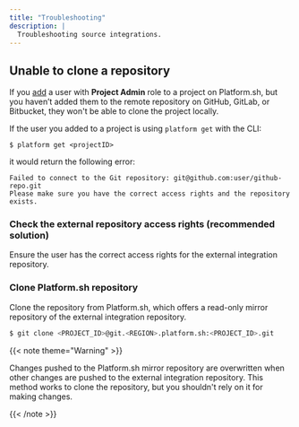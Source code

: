 ```yaml
---
title: "Troubleshooting"
description: |
  Troubleshooting source integrations.
---
```


## Unable to clone a repository

If you [add](/administration/users.md#add-a-user-to-a-project) a user with **Project Admin** role to a project on Platform.sh, but you haven’t added them to the remote repository on GitHub, GitLab, or Bitbucket, they won't be able to clone the project locally.

If the user you added to a project is using `platform get` with the CLI:
```
$ platform get <projectID>
```
it would return the following error:

```
Failed to connect to the Git repository: git@github.com:user/github-repo.git
Please make sure you have the correct access rights and the repository exists.
```

### Check the external repository access rights (recommended solution)

Ensure the user has the correct access rights for the external integration repository.

### Clone Platform.sh repository

Clone the repository from Platform.sh, which offers a read-only mirror repository of the external integration repository.

```bash
$ git clone <PROJECT_ID>@git.<REGION>.platform.sh:<PROJECT_ID>.git
```

{{< note theme="Warning" >}}

Changes pushed to the Platform.sh mirror repository are overwritten when other changes are pushed to the external integration repository. This method works to clone the repository, but you shouldn't rely on it for making changes.

{{< /note >}}
